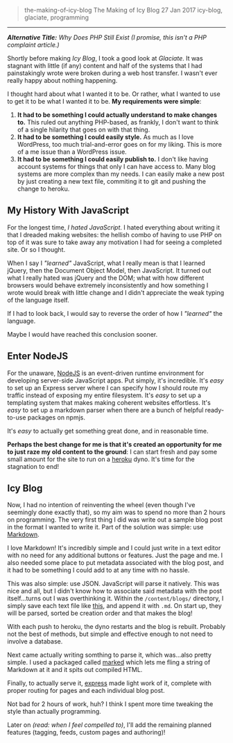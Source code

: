 > the-making-of-icy-blog
> The Making of Icy Blog
> 27 Jan 2017
> icy-blog, glaciate, programming
---
***Alternative Title:*** *Why Does PHP Still Exist (I promise, this isn't a PHP complaint article.)*

Shortly before making *Icy Blog*, I took a good look at *Glaciate*. It was stagnant with little (if any) content and half of the systems that I had painstakingly wrote were broken during a web host transfer. I wasn't ever really happy about nothing happening. 

I thought hard about what I wanted it to be. Or rather, what I wanted to use to get it to be what I wanted it to be. **My requirements were simple**:

1. **It had to be something I could actually understand to make changes to.** This ruled out anything PHP-based, as frankly, I don't want to think of a single hilarity that goes on with that thing.
2. **It had to be something I could easily style.** As much as I love WordPress, too much trial-and-error goes on for my liking. This is more of a me issue than a WordPress issue.
3. **It had to be something I could easily publish to.** I don't like having account systems for things that only I can have access to. Many blog systems are more complex than my needs. I can easily make a new post by just creating a new text file, commiting it to git and pushing the change to heroku.

## My History With JavaScript
For the longest time, *I hated JavaScript*. I hated everything about writing it that I dreaded making websites: the hellish combo of having to use PHP on top of it was sure to take away any motivation I had for seeing a completed site. Or so I thought.

When I say I *"learned"* JavaScript, what I really mean is that I learned jQuery, then the Document Object Model, then JavaScript. It turned out what I really hated was jQuery and the DOM; what with how different browsers would behave extremely inconsistently and how something I wrote would break with little change and I didn't appreciate the weak typing of the language itself.

If I had to look back, I would say to reverse the order of how I *"learned"* the language. 

Maybe I would have reached this conclusion sooner.

## Enter NodeJS
For the unaware, [NodeJS](https://nodejs.org/en/) is an event-driven runtime environment for developing server-side JavaScript apps. Put simply, it's incredible. It's *easy* to set up an Express server where I can specify how I should route my traffic instead of exposing my entire filesystem. It's *easy* to set up a templating system that makes making coherent websites effortless. It's *easy* to set up a markdown parser when there are a bunch of helpful ready-to-use packages on npmjs. 

It's *easy* to actually get something great done, and in reasonable time.

**Perhaps the best change for me is that it's created an opportunity for me to just raze my old content to the ground**: I can start fresh and pay some small amount for the site to run on a [heroku](https://heroku.com/) dyno. It's time for the stagnation to end!

## Icy Blog
Now, I had no intention of reinventing the wheel (even though I've seemingly done exactly that), so my aim was to spend no more than 2 hours on programming. The very first thing I did was write out a sample blog post in the format I wanted to write it. Part of the solution was simple: use [Markdown](https://daringfireball.net/projects/markdown/).

I love Markdown! It's incredibly simple and I could just write in a text editor with no need for any additional buttons or features. Just the page and me. I also needed some place to put metadata associated with the blog post, and it had to be something I could add to at any time with no hassle. 

This was also simple: use JSON. JavaScript will parse it natively. This was nice and all, but I didn't know how to associate said metadata with the post itself...turns out I was overthinking it. Within the `/content/blogs/` directory, I simply save each text file like [this](http://pastebin.com/raw/tVfeB4Vm), and append it with `.md`. On start up, they will be parsed, sorted be creation order and that makes the blog!

With each push to heroku, the dyno restarts and the blog is rebuilt. Probably not the best of methods, but simple and effective enough to not need to involve a database.

Next came actually writing somthing to parse it, which was...also pretty simple. I used a packaged called [marked](https://www.npmjs.com/package/marked) which lets me fling a string of Markdown at it and it spits out compiled HTML. 

Finally, to actually serve it, [express](https://www.npmjs.com/package/express) made light work of it, complete with proper routing for pages and each individual blog post.

Not bad for 2 hours of work, huh? I think I spent more time tweaking the style than actually programming.

Later on *(read: when I feel compelled to)*, I'll add the remaining planned features (tagging, feeds, custom pages and authoring)!
